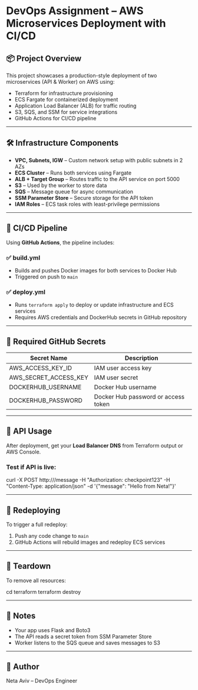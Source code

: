 # DevOps Assignment – AWS Microservices Deployment with CI/CD

## 📦 Project Overview

This project showcases a production-style deployment of two microservices (API & Worker) on AWS using:

- Terraform for infrastructure provisioning  
- ECS Fargate for containerized deployment  
- Application Load Balancer (ALB) for traffic routing 
- S3, SQS, and SSM for service integrations  
- GitHub Actions for CI/CD pipeline

---

## 🛠️ Infrastructure Components

- **VPC, Subnets, IGW** – Custom network setup with public subnets in 2 AZs  
- **ECS Cluster** – Runs both services using Fargate  
- **ALB + Target Group** – Routes traffic to the API service on port 5000  
- **S3** – Used by the worker to store data  
- **SQS** – Message queue for async communication  
- **SSM Parameter Store** – Secure storage for the API token  
- **IAM Roles** – ECS task roles with least-privilege permissions

---

## 🚀 CI/CD Pipeline

Using **GitHub Actions**, the pipeline includes:

### ✅ build.yml

- Builds and pushes Docker images for both services to Docker Hub  
- Triggered on push to `main`

### ✅ deploy.yml

- Runs `terraform apply` to deploy or update infrastructure and ECS services  
- Requires AWS credentials and DockerHub secrets in GitHub repository

---

## 🔐 Required GitHub Secrets

| Secret Name             | Description                            |
|-------------------------|----------------------------------------|
| AWS_ACCESS_KEY_ID       | IAM user access key                    |
| AWS_SECRET_ACCESS_KEY   | IAM user secret                        |
| DOCKERHUB_USERNAME      | Docker Hub username                    |
| DOCKERHUB_PASSWORD      | Docker Hub password or access token    |

---

## 📡 API Usage

After deployment, get your **Load Balancer DNS** from Terraform output or AWS Console.

### Test if API is live:

curl -X POST http://<your-lb-dns>/message
-H "Authorization: checkpoint123"
-H "Content-Type: application/json"
-d '{"message": "Hello from Neta!"}'



---

## 🔁 Redeploying

To trigger a full redeploy:  
1. Push any code change to `main`  
2. GitHub Actions will rebuild images and redeploy ECS services

---

## 🧹 Teardown

To remove all resources:

cd terraform 
terraform destroy


---

## 🧠 Notes

- Your app uses Flask and Boto3  
- The API reads a secret token from SSM Parameter Store  
- Worker listens to the SQS queue and saves messages to S3

---

## 📍 Author

Neta Aviv – DevOps Engineer
